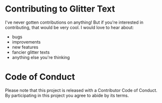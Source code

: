 # Contributing to Glitter Text
I've never gotten contributions on anything! But if you're interested in contributing, that would be very cool. I would love to hear about:
* bugs
* improvements
* new features
* fancier glitter texts
* anything else you're thinking

# Code of Conduct
Please note that this project is released with a Contributor Code of Conduct. By participating in this project you agree to abide by its terms.
